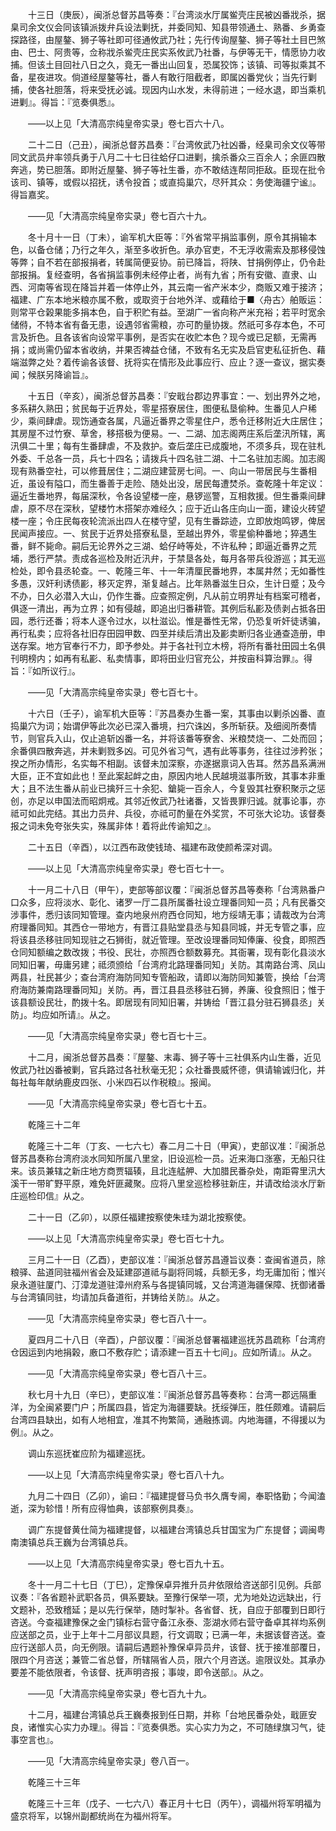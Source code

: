 <!-- { "loadSidebar": true } -->
　　十三日（庚辰），闽浙总督苏昌等奏：『台湾淡水厅属鲎壳庄民被凶番戕杀，据臬司余文仪会同该镇派拨弁兵设法剿抚，并委同知、知县带领通土、熟番、乡勇查探路径，由屋鏊、狮子等社即可径通攸武乃社；先行传询屋鏊、狮子等社土目巴煞由、巴士、阿贵等，佥称戕杀鲎壳庄民实系攸武乃社番，与伊等无干，情愿协力收捕。但该土目回社八日之久，竟无一番出山回复，恐属狡饰；该镇、司等拟乘其不备，星夜进攻。倘道经屋鏊等社，番人有敢行阻截者，即属凶番党伙；当先行剿捕，使各社胆落，将来受抚必诚。现因内山水发，未得前进；一经水退，即当乘机进剿』。得旨：『览奏俱悉』。 

　　——以上见「大清高宗纯皇帝实录」卷七百六十八。 

　　二十二日（己丑），闽浙总督苏昌奏：『台湾攸武乃社凶番，经臬司余文仪等带同文武员弁率领兵勇于八月二十七日往蛤仔口进剿，擒杀番众三百余人；余匪四散奔逃，势已胆落。即附近屋鏊、狮子等社生番，亦不敢结连帮同拒敌。臣现在批令该司、镇等，或假以招抚，诱令投首；或直捣巢穴，尽歼其众：务使海疆宁谧』。得旨嘉奖。 

　　——见「大清高宗纯皇帝实录」卷七百六十九。 

　　冬十月十一日（丁未），谕军机大臣等：『外省常平捐监事例，原令其捐输本色，以备仓储；乃行之年久，渐至多收折色。承办官吏，不无浮收需索及那移侵蚀等弊；自不若在部报捐者，转属简便妥协。前已降旨，将陕、甘捐例停止，仍令赴部报捐。复经查明，各省捐监事例未经停止者，尚有九省；所有安徽、直隶、山西、河南等省现在降旨并着一体停止外，其云南一省产米本少，商贩又难于接济；福建、广东本地米粮亦属不敷，或取资于台地外洋、或藉给于■〈舟古〉舶贩运：则常平仓榖果能多捐本色，自于积贮有益。至湖广一省向称产米充裕；若平时宽余储偫，不特本省有备无患，设遇邻省需粮，亦可酌量协拨。然祇可多存本色，不可言及折色。且各该省向设常平事例，是否实在收贮本色？现今或已足额，无需再捐；或尚需仍留本省收纳，并果否裨益仓储，不致有名无实及启官吏私征折色、藉端滋弊之处？着传谕各该督、抚将实在情形及此事应行、应止？逐一查议，据实奏闻；候朕另降谕旨』。 

　　十五日（辛亥），闽浙总督苏昌奏：『安戢台郡边界事宜：一、划出界外之地，多系耕久熟田；贫民每于近界处，零星搭寮居住，图便私垦偷种。生番见人户稀少，乘间肆虐。现饬通查各属，凡逼近番界之零星住户，悉令迁移附近大庄居住；其房屋不过竹寮、草舍，移搭极为便易。一、二湖、加志阁两庄系后垄汛所辖，离汛俱二十里；每有生番肆虐，不及救护。查后垄庄已成腹地，不须多兵，现在驻札外委、千总各一员，兵七十四名；请拨兵十四名驻二湖、十二名驻加志阁。加志阁现有熟番空社，可以修葺居住；二湖应建营房七间。一、向山一带居民与生番相近，虽设有隘口，而生番善于走险、随处出没，居民每遭焚杀。查乾隆十年定议：逼近生番地界，每届深秋，令各设望楼一座，悬锣巡警，互相救援。但生番乘间肆虐，原不尽在深秋，望楼竹木搭架亦难经久；应于近山各庄向山一面，建设火砖望楼一座；令庄民每夜轮流派出四人在楼守望，见有生番踪迹，立即放炮鸣锣，俾居民闻声接应。一、贫民于近界处搭寮私垦，至越出界外，零星偷种番地；猝遇生番，鲜不毙命。嗣后无论界外之三湖、蛤仔峙等处，不许私种；即逼近番界之荒埔，悉行严禁。责成各巡检及附近汛弁，于禁垦各处，每月各带兵役游巡；其无巡检处，即令县丞轮查。一、乾隆三年、十一年清厘民番地界，本属井然；无如番性多愚，汉奸利诱债彲，移灭定界，渐复越占。比年熟番滋生日众，生计日蹙；及今不办，日久必潜入大山，仍作生番。应查照定例，凡从前立明界址有档案可稽者，俱逐一清出，再为立界；如有侵越，即追出归番耕管。其例后私彲及债剥占抵各田园，悉行还番；将本人逐令过水，以杜滋讼。惟是番性无常，仍恐复听奸徒诱骗，再行私卖；应将各社旧存田园甲数、四至并续后清出及彲卖断归各业通查造册，申送存案。地方官奉行不力，即予参处。并于各社刊立木榜，将所有番社田园土名俱刊明榜内；如再有私彲、私卖情事，即将田业归官充公，并按亩科算治罪』。得旨：『如所议行』。 

　　——见「大清高宗纯皇帝实录」卷七百七十。 

　　十六日（壬子），谕军机大臣等：『苏昌奏办生番一案，其事由以剿杀凶番、直捣巢穴为词；始谓伊等此次必已深入番境，扫穴诛凶，多所斩获。及细阅所奏情节，则官兵入山，仅止追斩凶番一名，并将该番等寮舍、米粮焚烧一、二处而回；余番俱四散奔逃，并未剿戮多凶。可见外省习气，遇有此等事务，往往过涉矜张；揆之所办情形，名实每不相副。该督未加深察，亦遂据禀词入告耳。然苏昌系满洲大臣，正不宜如此也！至此案起衅之由，原因内地人民越境滋事所致，其事本非重大；且不法生番从前业已擒歼三十余犯、鎗毙一百余人，今复毁其社寮积聚示之惩创，亦足以申国法而昭炯戒。其邻近攸武乃社诸番，又皆畏罪归诚。就事论事，亦祗可如此完结。其出力员弁、兵役，亦祗可酌量在外奖赏，不可张大论功。该督奏报之词未免夸张失实，殊属非体！着将此传谕知之』。 

　　二十五日（辛酉），以江西布政使钱琦、福建布政使颜希深对调。 

　　——以上见「大清高宗纯皇帝实录」卷七百七十一。 

　　十一月二十八日（甲午），吏部等部议覆：『闽浙总督苏昌等奏称「台湾熟番户口众多，应将淡水、彰化、诸罗一厅二县所属番社设立理番同知一员；凡有民番交涉事件，悉归该同知管理。查内地泉州府西仓同知，地方绥靖无事；请裁改为台湾府理番同知。其西仓一带地方，有晋江县贴堂县丞与知县同城，并无专管之事，应将该县丞移驻同知现驻之石狮街，就近管理。至改设理番同知俸廉、役食，即照西仓同知额编之数改拨；书役、民壮，亦照西仓额数募充。其衙署，现有彰化县淡水同知旧署，毋庸另建；祗须颁给「台湾府北路理番同知」关防。其南路台湾、凤山两县，社民甚少；查台湾府海防同知专管船政，请即以海防同知兼管，换给「台湾府海防兼南路理番同知」关防。再，晋江县县丞移驻石狮，养廉、役食照旧；惟于该县额设民壮，酌拨十名。即居现有同知旧署，并铸给「晋江县分驻石狮县丞」关防」。均应如所请』。从之。 

　　——见「大清高宗纯皇帝实录」卷七百七十三。 

　　十二月，闽浙总督苏昌奏：『屋鏊、末毒、狮子等十三社俱系内山生番，近见攸武乃社凶番被剿，官兵路过各社秋毫无犯；众社番畏威怀德，俱请输诚归化，并每社每年献纳鹿皮四张、小米四石以作税粮』。报闻。 

　　——见「大清高宗纯皇帝实录」卷七百七十五。 

　　乾隆三十二年 

　　乾隆三十二年（丁亥、一七六七）春二月二十日（甲寅），吏部议准：『闽浙总督苏昌奏称台湾府淡水同知所属八里坌，旧设巡检一员。近来海口涨塞，无船只往来。该员兼辖之新庄地方商贾辐辏，且北连艋舺、大加腊民番杂处，南距霄里汛大溪干一带旷野平原，难免奸匪藏聚。应将八里坌巡检移驻新庄，并请改给淡水厅新庄巡检印信』从之。 

　　二十一日（乙卯），以原任福建按察使朱珪为湖北按察使。 

　　——以上见「大清高宗纯皇帝实录」卷七百七十九。 

　　三月二十一日（乙酉），吏部议准：『闽浙总督苏昌遵旨议奏：查闽省道员，除粮驿、盐道同驻福州省会及延建邵道祗与副将同城，兵额无多，均无庸加衔；惟兴泉永道驻厦门、汀漳龙道驻漳州府系与各提镇同城，又台湾道海疆保障、抚御诸番与台湾镇同驻，均请加兵备道衔，并铸给关防』。从之。 

　　——见「大清高宗纯皇帝实录」卷七百八十一。 

　　夏四月二十八日（辛酉），户部议覆：『闽浙总督署福建巡抚苏昌疏称「台湾府仓因运到内地捐榖，廒口不敷存贮；请添建一百五十七间」。应如所请』。从之。 

　　——见「大清高宗纯皇帝实录」卷七百八十三。 

　　秋七月十九日（辛巳），吏部议准：『闽浙总督苏昌等奏称：台湾一郡远隔重洋，为全闽紧要门户；所属四县，皆定为海疆要缺。抚绥弹压，胜任颇难。请嗣后台湾四县缺出，如有人地相宜，准其不拘繁简，通融拣调。内地海疆，不得援以为例』。从之。 

　　调山东巡抚崔应阶为福建巡抚。 

　　——以上见「大清高宗纯皇帝实录」卷七百八十九。 

　　九月二十四日（乙卯），谕曰：『福建提督马负书久膺专阃，奉职恪勤；今闻溘逝，深为轸惜！所有应得恤典，该部察例具奏』。 

　　调广东提督黄仕简为福建提督，以福建台湾镇总兵甘国宝为广东提督；调闽粤南澳镇总兵王巍为台湾镇总兵。 

　　——以上见「大清高宗纯皇帝实录」卷七百九十五。 

　　冬十一月二十七日（丁巳），定豫保卓异推升员弁依限给咨送部引见例。兵部议奏：『各省题补武职各员，俱系要缺。至豫行保举一项，尤为地处边远缺出，行文题补，恐致稽延；是以先行保举，随时掣补。各省督、抚，自应于部覆到日即行咨送。今查福建豫保之金门镇标右营守备江永泰、澎湖水师右营守备卓其祥均系例应送部之员，业于上年十二月部议具题，行文调取；已满一年，未据该督咨送。查应行送部人员，向无例限。请嗣后遇题补豫保卓异员弁，该督、抚于接准部覆日，限四个月咨送；兼管二省总督，所辖隔省人员，限六个月咨送。逾限议处。其承办要差不能依限者，令该督、抚声明咨报；事竣，即令送部』。从之。 

　　——见「大清高宗纯皇帝实录」卷七百九十九。 

　　十二月，福建台湾镇总兵王巍奏报到任日期，并称「台地民番杂处，戢匪安良，诸惟实心实力办理』。得旨：『览奏俱悉。实心实力为之，不可随绿旗习气，徒事空言也』。 

　　——见「大清高宗纯皇帝实录」卷八百一。 

　　乾隆三十三年 

　　乾隆三十三年（戊子、一七六八）春正月十七日（丙午），调福州将军明福为盛京将军，以锦州副都统尚在为福州将军。 

